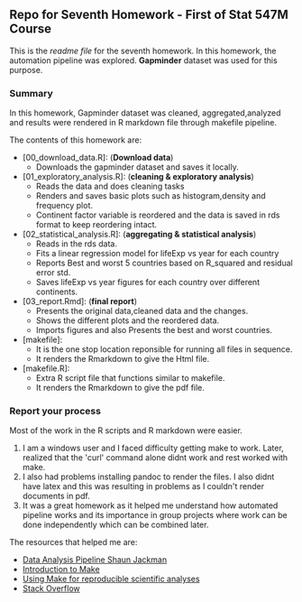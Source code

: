 ## Repo for Seventh Homework - First of Stat 547M Course 

This is the *readme file* for the seventh homework. In this homework, the automation pipeline was explored. **Gapminder** dataset was used for this purpose. 

### Summary
In this homework, Gapminder dataset was cleaned, aggregated,analyzed and results were rendered in R markdown file through makefile pipeline.

The contents of this homework are:
+ [00_download_data.R]: (**Download data**)
  - Downloads the gapminder dataset and saves it locally.
+ [01_exploratory_analysis.R]: (**cleaning & exploratory analysis**)
  - Reads the data and does cleaning tasks
  - Renders and saves basic plots such as histogram,density and frequency plot.
  - Continent factor variable is reordered and the data is saved in rds format to keep reordering intact.
+ [02_statistical_analysis.R]: (**aggregating & statistical analysis**)
  - Reads in the rds data.
  - Fits a linear regression model for lifeExp vs year for each country
  - Reports Best and worst 5 countries based on R_squared and residual error std.
  - Saves lifeExp vs year figures for each country over different continents.
+ [03_report.Rmd]: (**final report**)
  - Presents the original data,cleaned data and the changes.
  - Shows the different plots and the reordered data.
  - Imports figures and also Presents the best and worst countries.
+ [makefile]:
  - It is the one stop location reponsible for running all files in sequence.
  - It renders the Rmarkdown to give the Html file.
+ [makefile.R]: 
  - Extra R script file that functions similar to makefile.
  - It renders the Rmarkdown to give the pdf file.
  
### Report your process

Most of the work in the R scripts and R markdown were easier. 
1. I am a windows user and I faced difficulty getting make to work. Later, realized that the 'curl' command alone didnt work and rest worked with make.
2. I also had problems installing pandoc to render the files. I also didnt have latex and this was resulting in problems as I couldn't render documents in pdf.
3. It was a great homework as it helped me understand how automated pipeline works and its importance in group projects where work can be done independently which can be combined later.

The resources that helped me are:

+ [Data Analysis Pipeline Shaun Jackman](https://github.com/sjackman/makefile-example/)
+ [Introduction to Make](http://kbroman.github.io/minimal_make/)
+ [Using Make for reproducible scientific analyses](http://www.bendmorris.com/2013/09/using-make-for-reproducible-scientific.html)
+ [Stack Overflow](https://stackoverflow.com/questions/26007005/using-makefile-to-clean-subdirectories)